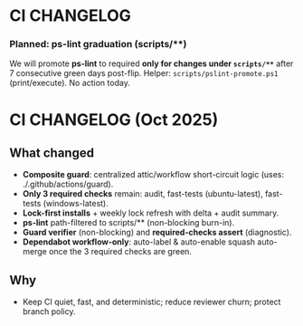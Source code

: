 # CI CHANGELOG

### Planned: ps-lint graduation (scripts/**)
We will promote **ps-lint** to required **only for changes under `scripts/**`** after 7 consecutive green days post-flip. Helper: `scripts/pslint-promote.ps1` (print/execute). No action today.

# CI CHANGELOG (Oct 2025)

## What changed
- **Composite guard**: centralized attic/workflow short-circuit logic (uses: ./.github/actions/guard).
- **Only 3 required checks** remain: audit, fast-tests (ubuntu-latest), fast-tests (windows-latest).
- **Lock-first installs** + weekly lock refresh with delta + audit summary.
- **ps-lint** path-filtered to scripts/** (non-blocking burn-in).
- **Guard verifier** (non-blocking) and **required-checks assert** (diagnostic).
- **Dependabot workflow-only**: auto-label & auto-enable squash auto-merge once the 3 required checks are green.

## Why
- Keep CI quiet, fast, and deterministic; reduce reviewer churn; protect branch policy.
